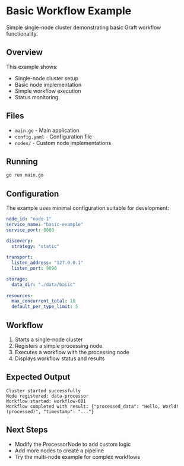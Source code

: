 # Basic Workflow Example

Simple single-node cluster demonstrating basic Graft workflow functionality.

## Overview

This example shows:
- Single-node cluster setup
- Basic node implementation
- Simple workflow execution
- Status monitoring

## Files

- `main.go` - Main application
- `config.yaml` - Configuration file
- `nodes/` - Custom node implementations

## Running

```bash
go run main.go
```

## Configuration

The example uses minimal configuration suitable for development:

```yaml
node_id: "node-1"
service_name: "basic-example"
service_port: 8080

discovery:
  strategy: "static"
  
transport:
  listen_address: "127.0.0.1"
  listen_port: 9090

storage:
  data_dir: "./data/basic"
  
resources:
  max_concurrent_total: 10
  default_per_type_limit: 5
```

## Workflow

1. Starts a single-node cluster
2. Registers a simple processing node
3. Executes a workflow with the processing node
4. Displays workflow status and results

## Expected Output

```
Cluster started successfully
Node registered: data-processor
Workflow started: workflow-001
Workflow completed with result: {"processed_data": "Hello, World! (processed)", "timestamp": "..."}
```

## Next Steps

- Modify the ProcessorNode to add custom logic
- Add more nodes to create a pipeline
- Try the multi-node example for complex workflows